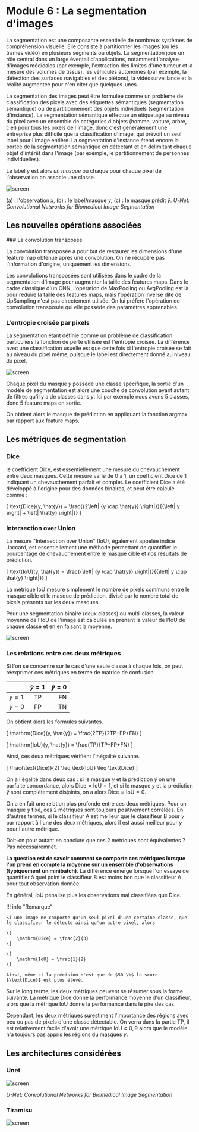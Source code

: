 # Module 6 : La segmentation d'images


La segmentation est une composante essentielle de nombreux systèmes de compréhension visuelle.  Elle consiste à partitionner les images (ou les trames vidéo) en plusieurs segments ou objets. La segmentation joue un rôle central dans un large éventail d'applications, notamment l'analyse d'images médicales (par exemple, l'extraction des limites d'une tumeur et la mesure des volumes de tissus), les véhicules autonomes (par exemple, la détection des surfaces navigables et des piétons), la vidéosurveillance et la réalité augmentée pour n'en citer que quelques-unes.

La segmentation des images peut être formulée comme un problème de classification des pixels avec des étiquettes sémantiques (segmentation sémantique) ou de partitionnement des objets individuels (segmentation d'instance). La segmentation sémantique effectue un étiquetage au niveau du pixel avec un ensemble de catégories d'objets (homme, voiture, arbre, ciel) pour tous les pixels de l'image, donc c'est généralement une entreprise plus difficile que la classification d'image, qui prévoit un seul label pour l'image entière. La segmentation d'instance étend encore la portée de la segmentation sémantique en détectant et en délimitant chaque objet d'intérêt dans l'image (par exemple, le partitionnement de personnes individuelles).

Le label $y$ est alors *un masque* ou chaque pour chaque pixel de l'observation on associe une classe.

![screen](./images/mask.svg)

(a) : l'observation $x$, (b) : le label/masque $y$, (c) : le masque prédit $\hat{y}$.
*U-Net: Convolutional Networks for Biomedical Image Segmentation*


## Les nouvelles opérations associées

### La convolution transposée


La convolution transposée a pour but de restaurer les dimensions d'une feature map obtenue après une convolution. On ne récupère pas l'information d'origine, uniquement les dimensions.

Les convolutions transposées sont utilisées dans le cadre de la segmentation d'image pour augmenter la taille des features maps. Dans le cadre classique d'un CNN, l'opération de MaxPooling ou AvgPooling est là pour réduire la taille des features maps, mais l'opération inverse dite de UpSampling n'est pas directement utilsée. On lui préfère l'opération de convolution transposée qui elle possède des paramètres apprenables.


### L'entropie croisée par pixels


La segmentation étant définie comme un problème de classification particuliers la fonction de perte utilisée est l'entropie croisée. La différence avec une classification usuelle est que cette fois ci l'entropie croisée se fait au niveau du pixel même, puisque le label est directement donné au niveau du pixel.


![screen](./images/segmentation_final.svg)

Chaque pixel du masque $y$ possède une classe spécifique, la sortie d'un modèle de segmentation est alors une couche de convolution ayant autant de filtres qu'il y a de classes dans $y$. Ici par exemple nous avons 5 classes, donc 5 feature maps en sortie.

On obtient alors le masque de prédiction en appliquant la fonction argmax par rapport aux feature maps.


## Les métriques de segmentation


### Dice


le coefficient Dice, est essentiellement une mesure du chevauchement entre deux masques. Cette mesure varie de 0 à 1, un coefficient Dice de 1 indiquant un chevauchement parfait et complet. Le coefficient Dice a été développé à l'origine pour des données binaires, et peut être calculé comme :

\[
    \text{Dice}(y, \hat{y}) = \frac{{2\left| {y \cap \hat{y}} \right|}}{{\left| y \right| + \left| \hat{y} \right|}}
\]

### Intersection over Union


La mesure "Intersection over Union" (IoU), également appelée indice Jaccard, est essentiellement une méthode permettant de quantifier le pourcentage de chevauchement entre le masque cible et nos résultats de prédiction.

\[
    \text{IoU}(y, \hat{y}) = \frac{{\left| {y \cap \hat{y}} \right|}}{{\left| y \cup \hat{y} \right|}}
\]

La métrique IoU mesure simplement le nombre de pixels communs entre le masque cible et le masque de prédiction, divisé par le nombre total de pixels présents sur les deux masques.

Pour une segmentation binaire (deux classes) ou multi-classes, la valeur moyenne de l'IoU de l'image est calculée en prenant la valeur de l'IoU de chaque classe et en en faisant la moyenne.

![screen](./images/meanIoU_final.svg)



### Les relations entre ces deux métriques


Si l'on se concentre sur le cas d'une seule classe à chaque fois, on peut réexprimer ces métriques en terme de matrice de confusion.


|       | $\hat{y}=1$ | $\hat{y}=0$ |
| :---: | :---------: | ----------: |
| $y=1$ |     TP      |          FN |
| $y=0$ |     FP      |          TN |

On obtient alors les formules suivantes.

\[
    \mathrm{Dice}(y, \hat{y}) = \frac{2TP}{2TP+FP+FN}
\]

\[
    \mathrm{IoU}(y, \hat{y}) = \frac{TP}{TP+FP+FN}
\]

Ainsi, ces deux métriques vérifient l'inégalité suivante.

\[
    \frac{\text{Dice}}{2} \leq \text{IoU} \leq \text{Dice}
\]

On a l'égalité dans deux cas : si le masque $y$ et la prédiction $\hat{y}$ on une parfaite concordance, alors $\text{Dice}=\text{IoU}=1$, et si le masque $y$ et la prédiction $\hat{y}$ sont complètement disjoints, on a alors $\text{Dice}=\text{IoU}=0$.

On a en fait une relation plus profonde entre ces deux métriques. Pour un masque $y$ fixé, ces 2 métriques sont toujours positivement corrélées. En d'autres termes, si le classifieur A est meilleur que le classifieur B pour $y$ par rapport à l'une des deux métriques, alors il est aussi meilleur pour $y$ pour l'autre métrique.

Doit-on pour autant en conclure que ces 2 métriques sont équivalentes ? Pas nécessairemnet.

**La question est de savoir comment se comporte ces métriques lorsque l'on prend en compte la moyenne sur un ensemble d'observations (typiquement un minibatch)**. La différence émerge lorsque l'on essaye de quantifier à quel point le classifieur B est moins bon que le classifieur A pour tout observation donnée.

En général, $\text{IoU}$ pénalise plus les observations mal classifiées que $\text{Dice}$.

!!! info "Remarque"

    Si une image ne comporte qu'un seul pixel d'une certaine classe, que le classifieur le détecte ainsi qu'un autre pixel, alors

    \[
        \mathrm{Dice} = \frac{2}{3}
    \]

    \[
        \mathrm{IoU} = \frac{1}{2}
    \]

    Ainsi, même si la précision n'est que de $50 \%$ le score $\text{Dice}$ est plus élevé.

Sur le long terme, les deux métriques peuvent se résumer sous la forme suivante. La métrique $\text{Dice}$ donne la performance moyenne d'un classifieur, alors que la métrique $\text{IoU}$ donne la performance dans le pire des cas.

Cependant, les deux métriques surestiment l'importance des régions avec peu ou pas de pixels d'une classe détectable. On verra dans la partie TP, il est relativement facile d'avoir une métrique $\text{IoU} \geq 0,9$ alors que le modèle n'a toujours pas appris les régions du masques $y$.


## Les architectures considérées


### Unet


![screen](./images/unet.svg)

*U-Net: Convolutional Networks for Biomedical Image Segmentation*

### Tiramisu

![screen](./images/fcdense_archi.svg)